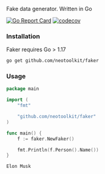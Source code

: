 Fake data generator. Written in Go

[![Go Report Card](https://goreportcard.com/badge/github.com/neotoolkit/faker)](https://goreportcard.com/report/github.com/neotoolkit/faker)
[![codecov](https://codecov.io/gh/neotoolkit/faker/branch/main/graph/badge.svg?token=HCOXZU6MFB)](https://codecov.io/gh/neotoolkit/faker)

### Installation
Faker requires Go > 1.17
```bash
go get github.com/neotoolkit/faker
```
### Usage
```go
package main

import (
	"fmt"

	"github.com/neotoolkit/faker"
)

func main() {
	f := faker.NewFaker()

	fmt.Println(f.Person().Name())
}
```
```bash
Elon Musk
```
